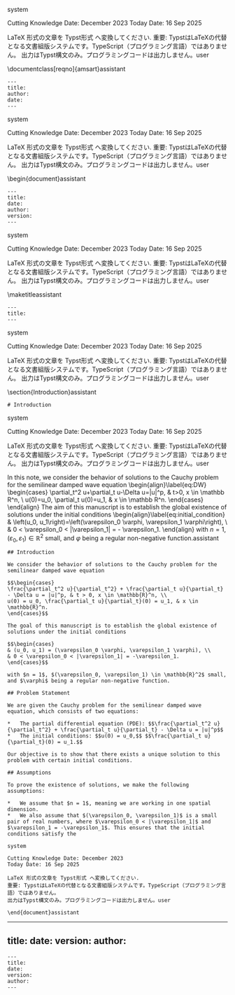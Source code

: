 system

Cutting Knowledge Date: December 2023
Today Date: 16 Sep 2025

LaTeX 形式の文章を Typst形式 へ変換してください.
重要: TypstはLaTeXの代替となる文書組版システムです。TypeScript（プログラミング言語）ではありません。
出力はTypst構文のみ。プログラミングコードは出力しません。user

\documentclass[reqno]{amsart}assistant

```
---
title: 
author: 
date: 
---

```

system

Cutting Knowledge Date: December 2023
Today Date: 16 Sep 2025

LaTeX 形式の文章を Typst形式 へ変換してください.
重要: TypstはLaTeXの代替となる文書組版システムです。TypeScript（プログラミング言語）ではありません。
出力はTypst構文のみ。プログラミングコードは出力しません。user

\begin{document}assistant

```
---
title: 
date: 
author: 
version: 
---

```

system

Cutting Knowledge Date: December 2023
Today Date: 16 Sep 2025

LaTeX 形式の文章を Typst形式 へ変換してください.
重要: TypstはLaTeXの代替となる文書組版システムです。TypeScript（プログラミング言語）ではありません。
出力はTypst構文のみ。プログラミングコードは出力しません。user

\maketitleassistant

```
---
title: 
---
```

system

Cutting Knowledge Date: December 2023
Today Date: 16 Sep 2025

LaTeX 形式の文章を Typst形式 へ変換してください.
重要: TypstはLaTeXの代替となる文書組版システムです。TypeScript（プログラミング言語）ではありません。
出力はTypst構文のみ。プログラミングコードは出力しません。user

\section{Introduction}assistant

```
# Introduction
```

system

Cutting Knowledge Date: December 2023
Today Date: 16 Sep 2025

LaTeX 形式の文章を Typst形式 へ変換してください.
重要: TypstはLaTeXの代替となる文書組版システムです。TypeScript（プログラミング言語）ではありません。
出力はTypst構文のみ。プログラミングコードは出力しません。user

In this note,
we consider the behavior of solutions
to the Cauchy problem for the semilinear damped wave equation
	\begin{align}\label{eq:DW}
	\begin{cases}
    \partial_t^2 u+\partial_t u-\Delta u=|u|^p, & t>0, x \in \mathbb R^n, \\
    u(0)=u_0, \partial_t u(0)=u_1, & x \in \mathbb R^n.
	\end{cases}
	\end{align}
The aim of this manuscript
is to establish the global existence of solutions
under the initial conditions
	\begin{align}\label{eq:initial_condition}
    & \left(u_0, u_1\right)=\left(\varepsilon_0 \varphi, \varepsilon_1 \varphi\right), \\
    & 0 < \varepsilon_0 < |\varepsilon_1| = - \varepsilon_1.
	\end{align}
with $n = 1$, $\left(\varepsilon_0, \varepsilon_1\right) \in \mathbb{R}^2$ small,
and $\varphi$ being a regular non-negative function.assistant

```typst
## Introduction

We consider the behavior of solutions to the Cauchy problem for the semilinear damped wave equation

$$\begin{cases}
\frac{\partial_t^2 u}{\partial_t^2} + \frac{\partial_t u}{\partial_t} - \Delta u = |u|^p, & t > 0, x \in \mathbb{R}^n, \\
u(0) = u_0, \frac{\partial_t u}{\partial_t}(0) = u_1, & x \in \mathbb{R}^n.
\end{cases}$$

The goal of this manuscript is to establish the global existence of solutions under the initial conditions

$$\begin{cases}
& (u_0, u_1) = (\varepsilon_0 \varphi, \varepsilon_1 \varphi), \\
& 0 < \varepsilon_0 < |\varepsilon_1| = -\varepsilon_1.
\end{cases}$$

with $n = 1$, $(\varepsilon_0, \varepsilon_1) \in \mathbb{R}^2$ small, and $\varphi$ being a regular non-negative function.

## Problem Statement

We are given the Cauchy problem for the semilinear damped wave equation, which consists of two equations:

*   The partial differential equation (PDE): $$\frac{\partial_t^2 u}{\partial_t^2} + \frac{\partial_t u}{\partial_t} - \Delta u = |u|^p$$
*   The initial conditions: $$u(0) = u_0,$$ $$\frac{\partial_t u}{\partial_t}(0) = u_1.$$

Our objective is to show that there exists a unique solution to this problem with certain initial conditions.

## Assumptions

To prove the existence of solutions, we make the following assumptions:

*   We assume that $n = 1$, meaning we are working in one spatial dimension.
*   We also assume that $(\varepsilon_0, \varepsilon_1)$ is a small pair of real numbers, where $\varepsilon_0 < |\varepsilon_1|$ and $\varepsilon_1 = -\varepsilon_1$. This ensures that the initial conditions satisfy the

system

Cutting Knowledge Date: December 2023
Today Date: 16 Sep 2025

LaTeX 形式の文章を Typst形式 へ変換してください.
重要: TypstはLaTeXの代替となる文書組版システムです。TypeScript（プログラミング言語）ではありません。
出力はTypst構文のみ。プログラミングコードは出力しません。user

\end{document}assistant

```
---
title: 
date: 
version: 
author: 
---

```typst
---
title: 
date: 
version: 
author: 
---

```